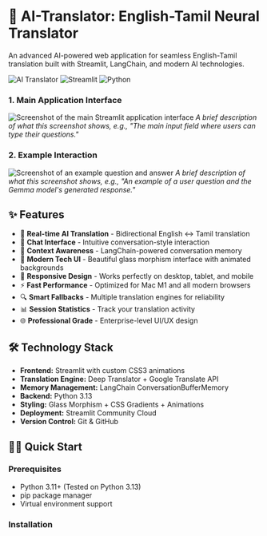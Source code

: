 # 🤖 AI-Translator: English-Tamil Neural Translator

An advanced AI-powered web application for seamless English-Tamil translation built with Streamlit, LangChain, and modern AI technologies.

![AI Translator](https://img.shields.io/badge/AI-Translator-blue?style=for-the-badge&logo=python)
![Streamlit](https://img.shields.io/badge/Streamlit-FF4B4B?style=for-the-badge&logo=streamlit&logoColor=white)
![Python](https://img.shields.io/badge/Python-3776AB?style=for-the-badge&logo=python&logoColor=white)

### 1. Main Application Interface


![Screenshot of the main Streamlit application interface](1.png)
*A brief description of what this screenshot shows, e.g., "The main input field where users can type their questions."*

### 2. Example Interaction


![Screenshot of an example question and answer](2.png)
*A brief description of what this screenshot shows, e.g., "An example of a user question and the Gemma model's generated response."*
## ✨ Features

- 🔄 **Real-time AI Translation** - Bidirectional English ↔ Tamil translation
- 💬 **Chat Interface** - Intuitive conversation-style interaction  
- 🧠 **Context Awareness** - LangChain-powered conversation memory
- 🎨 **Modern Tech UI** - Beautiful glass morphism interface with animated backgrounds
- 📱 **Responsive Design** - Works perfectly on desktop, tablet, and mobile
- ⚡ **Fast Performance** - Optimized for Mac M1 and all modern browsers
- 🔍 **Smart Fallbacks** - Multiple translation engines for reliability
- 📊 **Session Statistics** - Track your translation activity
- 🌐 **Professional Grade** - Enterprise-level UI/UX design

## 🛠️ Technology Stack

- **Frontend:** Streamlit with custom CSS3 animations
- **Translation Engine:** Deep Translator + Google Translate API
- **Memory Management:** LangChain ConversationBufferMemory
- **Backend:** Python 3.13
- **Styling:** Glass Morphism + CSS Gradients + Animations
- **Deployment:** Streamlit Community Cloud
- **Version Control:** Git & GitHub

## 🏃‍♂️ Quick Start

### Prerequisites
- Python 3.11+ (Tested on Python 3.13)
- pip package manager
- Virtual environment support

### Installation


